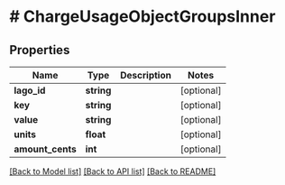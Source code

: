 # # ChargeUsageObjectGroupsInner

## Properties

Name | Type | Description | Notes
------------ | ------------- | ------------- | -------------
**lago_id** | **string** |  | [optional]
**key** | **string** |  | [optional]
**value** | **string** |  | [optional]
**units** | **float** |  | [optional]
**amount_cents** | **int** |  | [optional]

[[Back to Model list]](../../README.md#models) [[Back to API list]](../../README.md#endpoints) [[Back to README]](../../README.md)
